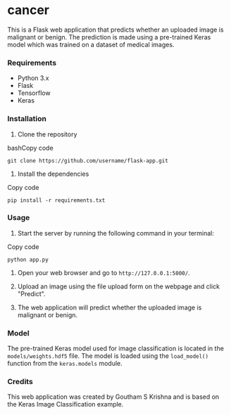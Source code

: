 # cancer
This is a Flask web application that predicts whether an uploaded image is malignant or benign. The prediction is made using a pre-trained Keras model which was trained on a dataset of medical images.

### Requirements

-   Python 3.x
-   Flask
-   Tensorflow
-   Keras

### Installation

1.  Clone the repository

bashCopy code

`git clone https://github.com/username/flask-app.git`

1.  Install the dependencies

Copy code

`pip install -r requirements.txt`

### Usage

1.  Start the server by running the following command in your terminal:

Copy code

`python app.py`

1.  Open your web browser and go to `http://127.0.0.1:5000/`.

2.  Upload an image using the file upload form on the webpage and click "Predict".

3.  The web application will predict whether the uploaded image is malignant or benign.

### Model

The pre-trained Keras model used for image classification is located in the `models/weights.hdf5` file. The model is loaded using the `load_model()` function from the `keras.models` module.

### Credits

This web application was created by Goutham S Krishna and is based on the Keras Image Classification example.
